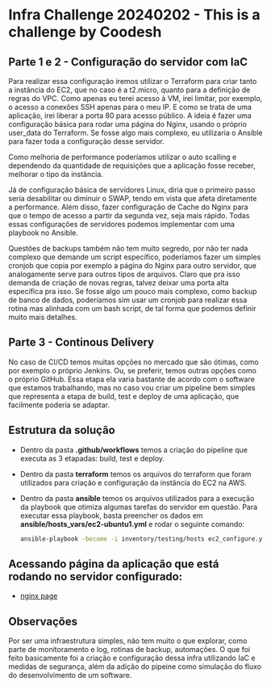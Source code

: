 # Infra Challenge 20240202 - This is a challenge by Coodesh

## Parte 1 e 2 - Configuração do servidor com IaC
Para realizar essa configuração iremos utilizar o Terraform para criar tanto a instância do EC2, que no caso é a t2.micro, quanto para a definição de regras do VPC.
Como apenas eu terei acesso à VM, irei limitar, por exemplo, o acesso a conexões SSH apenas para o meu IP.
E como se trata de uma aplicação, irei liberar a porta 80 para acesso público.
A ideia é fazer uma configuração básica para rodar uma página do Nginx, usando o próprio user_data do Terraform.
Se fosse algo mais complexo, eu utilizaria o Ansible para fazer toda a configuração desse servidor.

Como melhoria de performance poderíamos utilizar o auto scalling e dependendo da quantidade de requisições que a aplicação fosse receber, melhorar o tipo da instância.

Já de configuração básica de servidores Linux, diria que o primeiro passo seria desabilitar ou diminuir o SWAP, tendo em vista que afeta diretamente a performance. 
Além disso, fazer configuração de Cache do Nginx para que o tempo de acesso a partir da segunda vez, seja mais rápido.
Todas essas configurações de servidores podemos implementar com uma playbook no Ansible.

Questões de backups também não tem muito segredo, por não ter nada complexo que demande um script específico, poderíamos fazer um simples cronjob que copia por exemplo a página do Nginx para outro servidor, que analogamente serve para outros tipos de arquivos. Claro que pra isso demanda de criação de novas regras, talvez deixar uma porta alta específica pra isso.
Se fosse algo um pouco mais complexo, como backup de banco de dados, poderíamos sim usar um cronjob para realizar essa rotina mas alinhada com um bash script, de tal forma que podemos definir muito mais detalhes.

## Parte 3 - Continous Delivery
No caso de CI/CD temos muitas opções no mercado que são ótimas, como por exemplo o próprio Jenkins. Ou, se preferir, temos outras opções como o próprio GitHub.
Essa etapa ela varia bastante de acordo com o software que estamos trabalhando, mas no caso vou criar um pipeline bem simples que representa a etapa de build, test e deploy de uma aplicação, que facilmente poderia se adaptar.

## Estrutura da solução
* Dentro da pasta **.github/workflows** temos a criação do pipeline que executa as 3 etapadas: build, test e deploy.
  
* Dentro da pasta **terraform** temos os arquivos do terraform que foram utilizados para criação e configuração da instância do EC2 na AWS.

* Dentro da pasta **ansible** temos os arquivos utilizados para a execução da playbook que otimiza algumas tarefas do servidor em questão. Para executar essa playbook, basta preencher os dados em **ansible/hosts_vars/ec2-ubuntu1.yml** e rodar o seguinte comando:
  ```bash
  ansible-playbook -become -i inventory/testing/hosts ec2_configure.yml

## Acessando página da aplicação que está rodando no servidor configurado:
- [nginx page](http://52.90.47.51/)

## Observações 
Por ser uma infraestrutura simples, não tem muito o que explorar, como parte de monitoramento e log, rotinas de backup, automações.
O que foi feito basicamente foi a criação e configuração dessa infra utilizando IaC e medidas de segurança, além da adição do pipeine como simulação do fluxo do desenvolvimento de um software.

